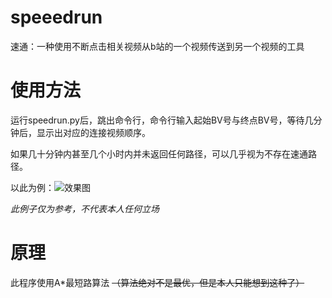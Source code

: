 # speeedrun
速通：一种使用不断点击相关视频从b站的一个视频传送到另一个视频的工具

# 使用方法
运行speedrun.py后，跳出命令行，命令行输入起始BV号与终点BV号，等待几分钟后，显示出对应的连接视频顺序。

如果几十分钟内甚至几个小时内并未返回任何路径，可以几乎视为不存在速通路径。

以此为例：![效果图](https://cdn.luogu.com.cn/upload/image_hosting/l1wmflef.png)

*此例子仅为参考，不代表本人任何立场*

# 原理
此程序使用A*最短路算法 ~~（算法绝对不是最优，但是本人只能想到这种了）~~ 
